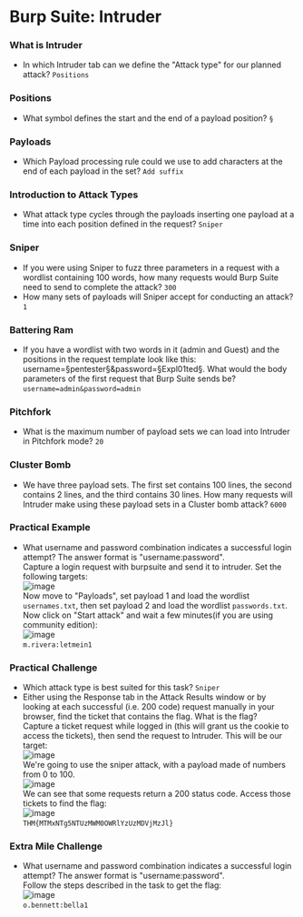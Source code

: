# Burp Suite: Intruder

### What is Intruder
- In which Intruder tab can we define the "Attack type" for our planned attack? `Positions`

### Positions
- What symbol defines the start and the end of a payload position? `§`

### Payloads
- Which Payload processing rule could we use to add characters at the end of each payload in the set? `Add suffix`

### Introduction to Attack Types
- What attack type cycles through the payloads inserting one payload at a time into each position defined in the request? `Sniper`

### Sniper
- If you were using Sniper to fuzz three parameters in a request with a wordlist containing 100 words, how many requests would Burp Suite need to send to complete the attack? `300`
- How many sets of payloads will Sniper accept for conducting an attack? `1`

### Battering Ram
- If you have a wordlist with two words in it (admin and Guest) and the positions in the request template look like this: username=§pentester§&password=§Expl01ted§. What would the body parameters of the first request that Burp Suite sends be? `username=admin&password=admin`

### Pitchfork
- What is the maximum number of payload sets we can load into Intruder in Pitchfork mode? `20`

### Cluster Bomb
- We have three payload sets. The first set contains 100 lines, the second contains 2 lines, and the third contains 30 lines. How many requests will Intruder make using these payload sets in a Cluster bomb attack? `6000`

### Practical Example
- What username and password combination indicates a successful login attempt? The answer format is "username:password". <br />
Capture a login request with burpsuite and send it to intruder. Set the following targets: <br />
![image](https://github.com/user-attachments/assets/496e28b2-c8e8-4a68-bcb6-47719b20d2a7)<br />
Now move to "Payloads", set payload 1 and load the wordlist `usernames.txt`, then set payload 2 and load the wordlist `passwords.txt`. Now click on "Start attack" and wait a few minutes(if you are using community edition): <br />
![image](https://github.com/user-attachments/assets/0bfba71f-75aa-4183-b8c6-b81010cd853a)<br />
`m.rivera:letmein1`

### Practical Challenge
- Which attack type is best suited for this task? `Sniper`
- Either using the Response tab in the Attack Results window or by looking at each successful (i.e. 200 code) request manually in your browser, find the ticket that contains the flag. What is the flag? <br />
Capture a ticket request while logged in (this will grant us the cookie to access the tickets), then send the request to Intruder. This will be our target: <br />
![image](https://github.com/user-attachments/assets/fd9b7ef4-bcbe-483e-a678-eec57daefc48)<br />
We're going to use the sniper attack, with a payload made of numbers from 0 to 100. <br />
![image](https://github.com/user-attachments/assets/97da671f-7a38-4d9e-857e-5639731c7f8e)<br />
We can see that some requests return a 200 status code. Access those tickets to find the flag: <br />
![image](https://github.com/user-attachments/assets/7e7462e2-b329-4ed1-b586-decc0161e1a5)<br />
`THM{MTMxNTg5NTUzMWM0OWRlYzUzMDVjMzJl}`


### Extra Mile Challenge
- What username and password combination indicates a successful login attempt? The answer format is "username:password". <br />
Follow the steps described in the task to get the flag: <br />
![image](https://github.com/user-attachments/assets/802aa0c1-0af4-4d17-8837-a2edb7f72f3f)<br />
`o.bennett:bella1`

